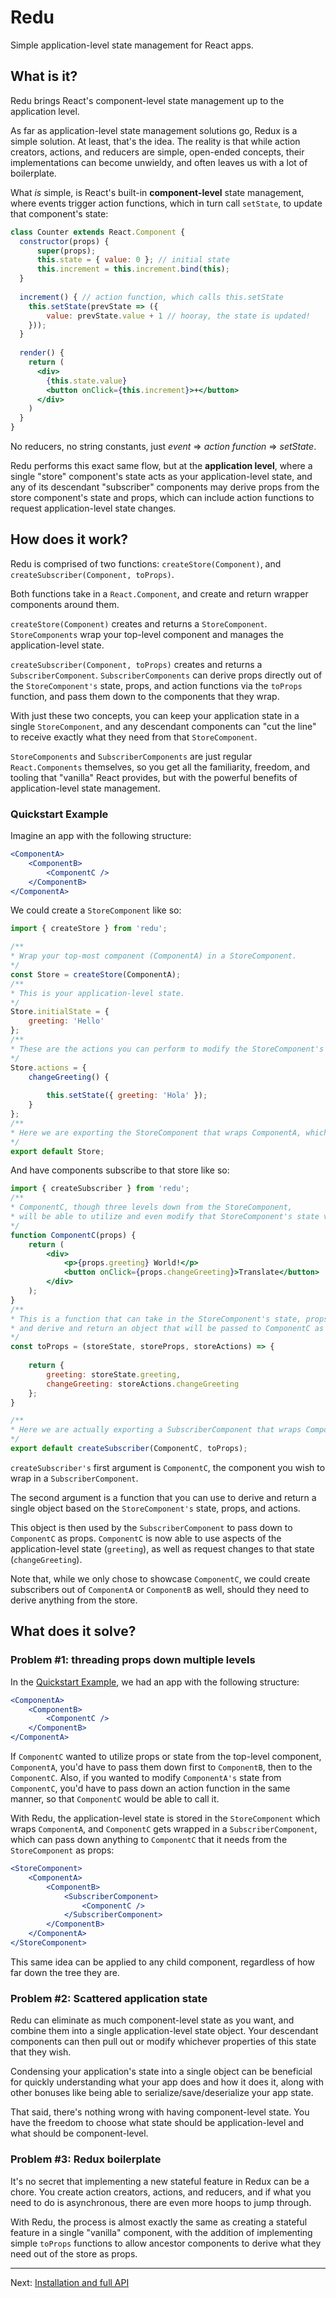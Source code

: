 # Redu

Simple application-level state management for React apps.


## What is it?

Redu brings React's component-level state management up to the application level.

As far as application-level state management solutions go, Redux is a simple solution.  At least, that's the idea.  The reality is that while action creators, actions, and reducers are simple, open-ended concepts, their implementations can become unwieldy, and often leaves us with a lot of boilerplate.

What _is_ simple, is React's built-in **component-level** state management, where events trigger action functions, which in turn call `setState`, to update that component's state:
```jsx harmony
class Counter extends React.Component {
  constructor(props) {
      super(props);
      this.state = { value: 0 }; // initial state
      this.increment = this.increment.bind(this);
  }
  
  increment() { // action function, which calls this.setState
    this.setState(prevState => ({
        value: prevState.value + 1 // hooray, the state is updated!
    }));       
  }
  
  render() {
    return (
      <div>
        {this.state.value}
        <button onClick={this.increment}>+</button>
      </div>
    )
  }
}
```

No reducers, no string constants, just _event_ => _action function_ => _setState_.

Redu performs this exact same flow, but at the **application level**, where a single "store" component's state acts as your application-level state, and any of its descendant "subscriber" components may derive props from the store component's state and props, which can include action functions to request application-level state changes.


## How does it work?

Redu is comprised of two functions: `createStore(Component)`, and `createSubscriber(Component, toProps)`.

Both functions take in a `React.Component`, and create and return wrapper components around them.

`createStore(Component)` creates and returns a `StoreComponent`. `StoreComponents` wrap your top-level component and manages the application-level state.

`createSubscriber(Component, toProps)` creates and returns a `SubscriberComponent`. `SubscriberComponents` can derive props directly out of the `StoreComponent's` state, props, and action functions via the `toProps` function, and pass them down to the components that they wrap.

With just these two concepts, you can keep your application state in a single `StoreComponent`, and any descendant components can "cut the line" to receive exactly what they need from that `StoreComponent`.

`StoreComponents` and `SubscriberComponents` are just regular `React.Components` themselves, so you get all the familiarity, freedom, and tooling that "vanilla" React provides, but with the powerful benefits of application-level state management.


### Quickstart Example

Imagine an app with the following structure:
```jsx harmony
<ComponentA>
    <ComponentB>
        <ComponentC />
    </ComponentB>
</ComponentA>
```
We could create a `StoreComponent` like so:
```jsx harmony
import { createStore } from 'redu';

/**
* Wrap your top-most component (ComponentA) in a StoreComponent.
*/
const Store = createStore(ComponentA);
/**
* This is your application-level state.
*/
Store.initialState = {
    greeting: 'Hello'
};
/**
* These are the actions you can perform to modify the StoreComponent's state.
*/
Store.actions = {
    changeGreeting() {
        
        this.setState({ greeting: 'Hola' });
    }
};
/**
* Here we are exporting the StoreComponent that wraps ComponentA, which will end up being mounted to the DOM.
*/
export default Store;
```

And have components subscribe to that store like so:
```jsx harmony
import { createSubscriber } from 'redu';
/**
* ComponentC, though three levels down from the StoreComponent, 
* will be able to utilize and even modify that StoreComponent's state via its derived props.
*/
function ComponentC(props) {
    return (
        <div>
            <p>{props.greeting} World!</p>
            <button onClick={props.changeGreeting}>Translate</button>
        </div>
    );
}
/**
* This is a function that can take in the StoreComponent's state, props, and actions,
* and derive and return an object that will be passed to ComponentC as props.
*/
const toProps = (storeState, storeProps, storeActions) => {
                   
    return {
        greeting: storeState.greeting,
        changeGreeting: storeActions.changeGreeting
    };
}

/**
* Here we are actually exporting a SubscriberComponent that wraps ComponentC, which will end up being used in place of ComponentC seamlessly.
*/
export default createSubscriber(ComponentC, toProps);

```
`createSubscriber's` first argument is `ComponentC`, the component you wish to wrap in a `SubscriberComponent`.

The second argument is a function that you can use to derive and return a single object based on the `StoreComponent's` state, props, and actions.

This object is then used by the `SubscriberComponent` to pass down to `ComponentC` as props. `ComponentC` is now able to use aspects of the application-level state (`greeting`), as well as request changes to that state (`changeGreeting`).

Note that, while we only chose to showcase `ComponentC`, we could create subscribers out of `ComponentA` or `ComponentB` as well, should they need to derive anything from the store.


## What does it solve?

### Problem #1: threading props down multiple levels

In the [Quickstart Example](#quickstart-example), we had an app with the following structure:
```jsx harmony
<ComponentA>
    <ComponentB>
        <ComponentC />
    </ComponentB>
</ComponentA>
```
If `ComponentC` wanted to utilize props or state from the top-level component, `ComponentA`, you'd have to pass them down first to `ComponentB`, then to the `ComponentC`. Also, if you wanted to modify `ComponentA's` state from `ComponentC`, you'd have to pass down an action function in the same manner, so that `ComponentC` would be able to call it.

With Redu, the application-level state is stored in the `StoreComponent` which wraps `ComponentA`, and `ComponentC` gets wrapped in a `SubscriberComponent`, which can pass down anything to `ComponentC` that it needs from the `StoreComponent` as props:
```jsx harmony
<StoreComponent>
    <ComponentA>
        <ComponentB>
            <SubscriberComponent>
                <ComponentC />
            </SubscriberComponent>
        </ComponentB>
    </ComponentA>
</StoreComponent>
```
This same idea can be applied to any child component, regardless of how far down the tree they are.


### Problem #2: Scattered application state

Redu can eliminate as much component-level state as you want, and combine them into a single application-level state object. Your descendant components can then pull out or modify whichever properties of this state that they wish. 

Condensing your application's state into a single object can be beneficial for quickly understanding what your app
does and how it does it, along with other bonuses like being able to serialize/save/deserialize your app state.
 
That said, there's nothing wrong with having component-level state. You have the freedom to choose what state should be application-level and what should be component-level.


### Problem #3: Redux boilerplate

It's no secret that implementing a new stateful feature in Redux can be a chore. You create action creators, actions, and reducers, and if what you need to do is asynchronous, there are even more hoops to jump through.

With Redu, the process is almost exactly the same as creating a stateful feature in a single "vanilla" component, with the addition of implementing simple `toProps` functions to allow ancestor components to derive what they need out of the store as props.

---
Next: [Installation and full API](https://github.com/shaunpersad/redu/wiki)